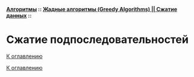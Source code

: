 **[Алгоритмы](../../README.md#алгоритмы) :: [Жадные алгоритмы (Greedy Algorithms) || Сжатие данных](../../README.md#жадные-алгоритмы-greedy-algorithms--сжатие-данных) ::**
# Сжатие подпоследовательностей

<!--

-->

[К оглавлению](../../README.md#жадные-алгоритмы-greedy-algorithms--сжатие-данных)



[К оглавлению](../../README.md#жадные-алгоритмы-greedy-algorithms--сжатие-данных)
